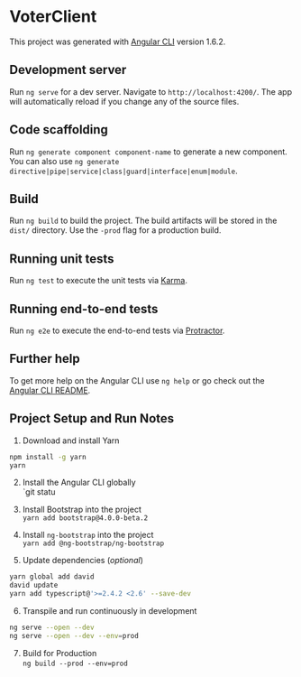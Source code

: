 # VoterClient

This project was generated with [Angular CLI](https://github.com/angular/angular-cli) version 1.6.2.

## Development server

Run `ng serve` for a dev server. Navigate to `http://localhost:4200/`. The app will automatically reload if you change any of the source files.

## Code scaffolding

Run `ng generate component component-name` to generate a new component. You can also use `ng generate directive|pipe|service|class|guard|interface|enum|module`.

## Build

Run `ng build` to build the project. The build artifacts will be stored in the `dist/` directory. Use the `-prod` flag for a production build.

## Running unit tests

Run `ng test` to execute the unit tests via [Karma](https://karma-runner.github.io).

## Running end-to-end tests

Run `ng e2e` to execute the end-to-end tests via [Protractor](http://www.protractortest.org/).

## Further help

To get more help on the Angular CLI use `ng help` or go check out the [Angular CLI README](https://github.com/angular/angular-cli/blob/master/README.md).

 ## Project Setup and Run Notes
 
 1. Download and install Yarn<br>
```bash
npm install -g yarn
yarn
```
 
 2. Install the Angular CLI globally<br>
   `git statu
 
 3. Install Bootstrap into the project<br>
 `yarn add bootstrap@4.0.0-beta.2`
 
 4. Install `ng-bootstrap` into the project<br>
   `yarn add @ng-bootstrap/ng-bootstrap`
 
 5. Update dependencies (_optional_)
 
 ```bash
 yarn global add david
 david update
 yarn add typescript@'>=2.4.2 <2.6' --save-dev
 ```
 
 6. Transpile and run continuously in development
 
 ```bash
 ng serve --open --dev
 ng serve --open --dev --env=prod
 ```
 
 7. Build for Production<br>
   `ng build --prod --env=prod`
